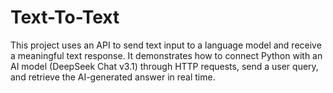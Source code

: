 # Text-To-Text
This project uses an API to send text input to a language model and receive a meaningful text response. It demonstrates how to connect Python with an AI model (DeepSeek Chat v3.1) through HTTP requests, send a user query, and retrieve the AI-generated answer in real time.
